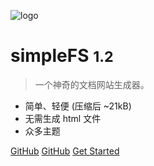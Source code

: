 <!-- _coverpage.md -->

![logo](_media/icon.svg)

# simpleFS <small>1.2</small>

> 一个神奇的文档网站生成器。

- 简单、轻便 (压缩后 ~21kB)
- 无需生成 html 文件
- 众多主题

[GitHub](https://github.com/docsifyjs/docsify/)
[GitHub](https://github.com/docsifyjs/docsify/)
[Get Started](#index)